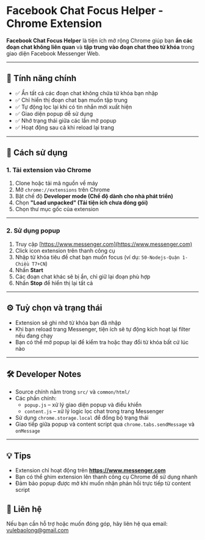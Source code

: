 # Facebook Chat Focus Helper - Chrome Extension

**Facebook Chat Focus Helper** là tiện ích mở rộng Chrome giúp bạn **ẩn các đoạn chat không liên quan** và **tập trung vào đoạn chat theo từ khóa** trong giao diện Facebook Messenger Web.

---

## 🧩 Tính năng chính

- ✅ Ẩn tất cả các đoạn chat không chứa từ khóa bạn nhập
- ✅ Chỉ hiển thị đoạn chat bạn muốn tập trung
- ✅ Tự động lọc lại khi có tin nhắn mới xuất hiện
- ✅ Giao diện popup dễ sử dụng
- ✅ Nhớ trạng thái giữa các lần mở popup
- ✅ Hoạt động sau cả khi reload lại trang

---

## 🚀 Cách sử dụng

### 1. **Tải extension vào Chrome**

1. Clone hoặc tải mã nguồn về máy
2. Mở `chrome://extensions` trên Chrome
3. Bật chế độ **Developer mode (Chế độ dành cho nhà phát triển)**
4. Chọn **"Load unpacked" (Tải tiện ích chưa đóng gói)**
5. Chọn thư mục gốc của extension

---

### 2. **Sử dụng popup**

1. Truy cập [https://www.messenger.com](https://www.messenger.com)
2. Click icon extension trên thanh công cụ
3. Nhập từ khóa tiêu đề chat bạn muốn focus (ví dụ: `50-Nodejs-Quận 1-Chiều T7+CN`)
4. Nhấn **Start**
5. Các đoạn chat khác sẽ bị ẩn, chỉ giữ lại đoạn phù hợp
6. Nhấn **Stop** để hiển thị lại tất cả

---

## ⚙️ Tuỳ chọn và trạng thái

- Extension sẽ ghi nhớ từ khóa bạn đã nhập
- Khi bạn reload trang Messenger, tiện ích sẽ tự động kích hoạt lại filter nếu đang chạy
- Bạn có thể mở popup lại để kiểm tra hoặc thay đổi từ khóa bất cứ lúc nào

---

## 🛠 Developer Notes

- Source chính nằm trong `src/` và `common/html/`
- Các phần chính:
  - `popup.js` – xử lý giao diện popup và điều khiển
  - `content.js` – xử lý logic lọc chat trong trang Messenger
- Sử dụng `chrome.storage.local` để đồng bộ trạng thái
- Giao tiếp giữa popup và content script qua `chrome.tabs.sendMessage` và `onMessage`

---

## 💡 Tips

- Extension chỉ hoạt động trên **https://www.messenger.com**
- Bạn có thể ghim extension lên thanh công cụ Chrome để sử dụng nhanh
- Đảm bảo popup được mở khi muốn nhận phản hồi trực tiếp từ content script

## 🙌 Liên hệ

Nếu bạn cần hỗ trợ hoặc muốn đóng góp, hãy liên hệ qua
email: vulebaolong@gmail.com
